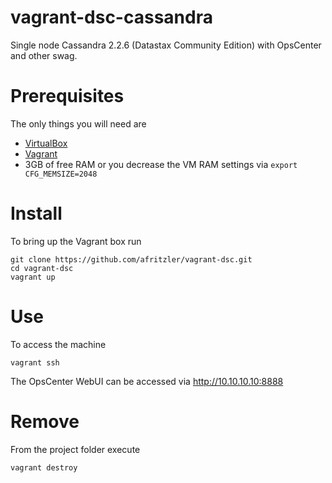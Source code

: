 # vagrant-dsc-cassandra

Single node Cassandra 2.2.6 (Datastax Community Edition) with OpsCenter and other swag.

# Prerequisites

The only things you will need are
* [VirtualBox](https://www.virtualbox.org)
* [Vagrant](https://www.vagrantup.com)
* 3GB of free RAM or you decrease the VM RAM settings via `export CFG_MEMSIZE=2048`

# Install

To bring up the Vagrant box run

```
git clone https://github.com/afritzler/vagrant-dsc.git
cd vagrant-dsc
vagrant up
```

# Use

To access the machine

```
vagrant ssh
```

The OpsCenter WebUI can be accessed via http://10.10.10.10:8888

# Remove

From the project folder execute

```
vagrant destroy
```
